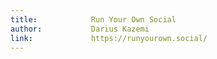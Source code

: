 ```yaml
---
title:            Run Your Own Social
author:           Darius Kazemi
link:             https://runyourown.social/
---
```

